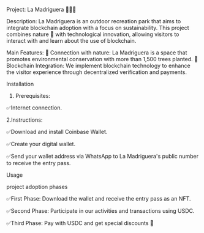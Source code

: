 Project: La Madriguera 🌳🔗📱

Description:
La Madriguera is an outdoor recreation park that aims to integrate blockchain adoption with a focus on sustainability. 
This project combines nature 🌳 with technological innovation, allowing visitors to interact with and learn about the use of blockchain.

Main Features:
🌱 Connection with nature: La Madriguera is a space that promotes environmental conservation with more than 1,500 trees planted.
🔗 Blockchain Integration: We implement blockchain technology to enhance the visitor experience through decentralized verification and payments.

Installation 

1. Prerequisites:

  ✅Internet connection.
  
2.Instructions:
  
  ✅Download and install Coinbase Wallet.
  
  ✅Create your digital wallet.
  
  ✅Send your wallet address via WhatsApp to La Madriguera's public number to receive the entry pass.

Usage

project adoption phases

✅First Phase: Download the wallet and receive the entry pass as an NFT.

✅Second Phase: Participate in our activities and transactions using USDC.

✅Third Phase: Pay with USDC and get special discounts 🎉
